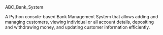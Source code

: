ABC_Bank_System

A Python console-based Bank Management System that allows adding and managing customers, viewing individual or all account details, depositing and withdrawing money, and updating customer information efficiently.
